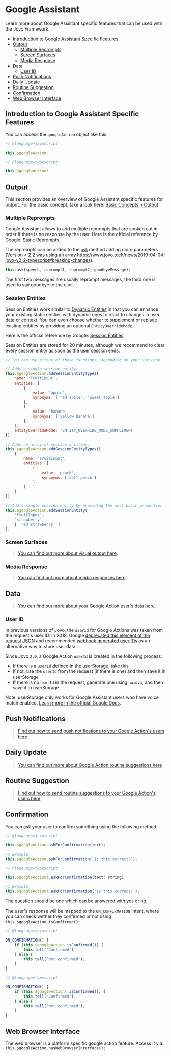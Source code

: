 # Google Assistant

Learn more about Google Assistant specific features that can be used with the Jovo Framework.

- [Introduction to Google Assistant Specific Features](#introduction-to-google-assistant-specific-features)
- [Output](#output)
  - [Multiple Reprompts](#multiple-reprompts)
  - [Screen Surfaces](#screen-surfaces)
  - [Media Response](#media-response)
- [Data](#data)
  - [User ID](#user-id)
- [Push Notifications](#push-notifications)
- [Daily Update](#daily-update)
- [Routine Suggestion](#routine-suggestion)
- [Confirmation](#confirmation)
- [Web Browser Interface](#web-browser-interface)

## Introduction to Google Assistant Specific Features

You can access the `googleAction` object like this:

```javascript
// @language=javascript

this.$googleAction

// @language=typescript

this.$googleAction!
```

## Output

This section provides an overview of Google Assistant specific features for output. For the basic concept, take a look here: [Basic Concepts > Output](../../basic-concepts/output './output').

### Multiple Reprompts

Google Assistant allows to add multiple reprompts that are spoken out in order if there is no response by the user. Here is the official reference by Google: [Static Reprompts](https://developers.google.com/actions/assistant/reprompts#static_reprompts).

The reprompts can be added to the [`ask`](../../basic-concepts/output#ask './output#ask') method adding more parameters (Version < 2.2 was using an array https://www.jovo.tech/news/2019-04-04-jovo-v2-2-typescript#breaking-changes).

```javascript
this.ask(speech, reprompt1, reprompt2, goodbyeMessage);
```

The first two messages are usually reprompt messages, the third one is used to say goodbye to the user.

### Session Entities

Session Entities work similar to [Dynamic Entities](../amazon-alexa#dynamic-entities) in that you can enhance your existing static entities with dynamic ones to react to changes in user data or context. You can even choose whether to supplement or replace existing entities by providing an optional `EntityOverrideMode`.

Here is the official reference by Google: [Session Entities](https://cloud.google.com/dialogflow/docs/entities-session).

Session Entities are stored for 20 minutes, although we recommend to clear every session entity as soon as the user session ends.

```javascript
// You can use either of these functions, depending on your use case.

// Adds a single session entity.
this.$googleAction.addSessionEntityType({
	name: 'FruitInput',
	entities: [
		{
			value: 'apple',
			synonyms: ['red apple', 'sweet apple']
		},
		{
			value: 'banana',
			synonyms: ['yellow banana']
		}
	],
	entityOverrideMode: 'ENTITY_OVERRIDE_MODE_SUPPLEMENT'
});

// Adds an array of session entities.
this.$googleAction.addSessionEntityTypes([
	{
		name: 'FruitInput',
		entities: [
			{
				value: 'peach',
				synonyms: ['soft peach']
			}
		]
	}
]);

// Add a single session entity by providing the most basic properties as arguments.
this.$googleAction.addSessionEntity(
    'FruitInput', 
    'strawberry', 
    [ 'red strawberry' ]
);
```

### Screen Surfaces

> [You can find out more about visual output here](./visual.md './google-assistant/visual-output').

### Media Response

> [You can find out more about media responses here](./media-response.md './google-assistant/media-response').

## Data

> [You can find out more about your Google Action user's data here](./data.md './google-assistant/data').

### User ID

In previous versions of Jovo, the `userId` for Google Actions was taken from the request's user ID. In 2018, Google [deprecated this element of the request JSON](https://developers.google.com/actions/identity/user-info) and recommended [webhook generated user IDs](https://developers.google.com/actions/identity/user-info#migrating_to_webhook-generated_ids) as an alternative way to store user data.

Since Jovo `2.0`, a Google Action `userId` is created in the following process:

- If there is a `userId` defined in the [userStorage](https://developers.google.com/actions/assistant/save-data), take this
- If not, use the `userId` from the request (if there is one) and then save it in userStorage
- If there is no `userId` in the request, generate one using `uuidv4`, and then save it to userStorage

Note: userStorage only works for Google Assistant users who have voice match enabled. [Learn more in the official Google Docs](https://developers.google.com/actions/assistant/save-data#user_storage_expiration).

## Push Notifications

> [Find out how to send push notifications to your Google Action's users here](./notifications.md './google-assistant/notifications')

## Daily Update

> [You can find out more about Google Action routine suggestions here](./daily-update.md './google-assistant/daily-update')

## Routine Suggestion

> [Find out how to send routine suggestions to your Google Action's users here](./routine-suggestion.md './google-assistant/routine-suggestion')

## Confirmation

You can ask your user to confirm something using the following method:

```javascript
// @language=javascript

this.$googleAction.askForConfirmation(text);

// Example
this.$googleAction.askForConfirmation('Is this correct?');

// @language=typescript

this.$googleAction!.askForConfirmation(text: string);

// Example
this.$googleAction!.askForConfirmation('Is this correct?');
```

The question should be one which can be answered with yes or no.

The user's response will be mapped to the `ON_CONFIRMATION` intent, where you can check wether they confirmed or not using `this.$googleAction.isConfirmed()`:

```javascript
// @language=javascript

ON_CONFIRMATION() {
    if (this.$googleAction.isConfirmed()) {
        this.tell('Confirmed')
    } else {
        this.tell('Not confirmed');
    }
}

// @language=typescript

ON_CONFIRMATION() {
    if (this.$googleAction!.isConfirmed()) {
        this.tell('Confirmed')
    } else {
        this.tell('Not confirmed');
    }
}
```

## Web Browser Interface

The web browser is a platform specific google action feature. Access it via:
`this.$googleAction.hasWebBrowserInterface();`

<!--[metadata]: {"description": "Build Google Actions (Apps for Google Home) with the Jovo Framework. Learn more about Google Assistant specific features here",
"route": "google-assistant" }
-->
